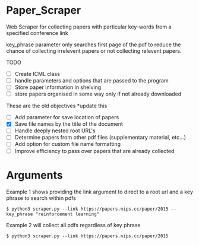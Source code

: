 # Paper_Scraper
Web Scraper for collecting papers with particular key-words from a specified conference link

key_phrase parameter only searches first page of the pdf to reduce the chance of collecting irrelevent papers or not collecting relevent papers.

TODO
- [ ] Create ICML class
- [ ] handle parameters and options that are passed to the program
- [ ] Store paper information in shelving
- [ ] store papers organised in some way only if not already downloaded

These are the old objectives *update this
- [ ] Add parameter for save location of papers
- [X] Save file names by the title of the document
- [ ] Handle deeply nested root URL's
- [ ] Determine papers from other pdf files (supplementary material, etc...)
- [ ] Add option for custom file name formatting
- [ ] Improve efficiency to pass over papers that are already collected

# Arguments
Example 1 shows providing the link argument to direct to a root url and a key phrase to search within pdfs
```
$ python3 scraper.py --link https://papers.nips.cc/paper/2015 --key_phrase "reinforcement learning"
```
Example 2 will collect all pdfs regardless of key phrase
```
$ python3 scraper.py --link https://papers.nips.cc/paper/2015
```
